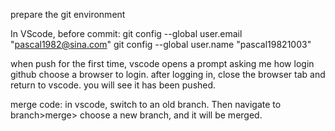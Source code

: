 prepare the git environment 

  In VScode, before commit: 
    git config --global user.email "pascal1982@sina.com"
    git config --global user.name "pascal19821003"

  when push for the first time, vscode opens  a prompt asking me how login github
    choose a browser to login.
    after logging in, close the browser tab and return to vscode.
    you will see it has been pushed.
 

  merge code: 
    in vscode, switch to an old branch. Then navigate to branch>merge> choose a new branch, and it will be merged.